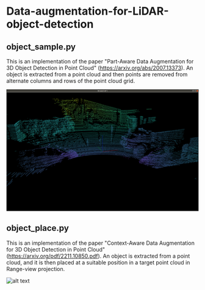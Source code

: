 # Data-augmentation-for-LiDAR-object-detection

## object_sample.py

This is an implementation of the paper "Part-Aware Data Augmentation for 3D Object Detection in Point Cloud" (https://arxiv.org/abs/2007.13373). An object is extracted from a point cloud and then points are removed from alternate columns and rows of the point cloud grid. 

![alt text](https://github.com/siddharth130500/DGR/blob/main/60_01.png?raw=true)

## object_place.py

This is an implementation of the paper "Context-Aware Data Augmentation for 3D Object Detection in Point Cloud" (https://arxiv.org/pdf/2211.10850.pdf). An object is extracted from a point cloud, and it is then placed at a suitable position in a target point cloud in Range-view projection.

![alt text](https://github.com/siddharth130500/DGR/blob/main/CA-aug.png?raw=true)
